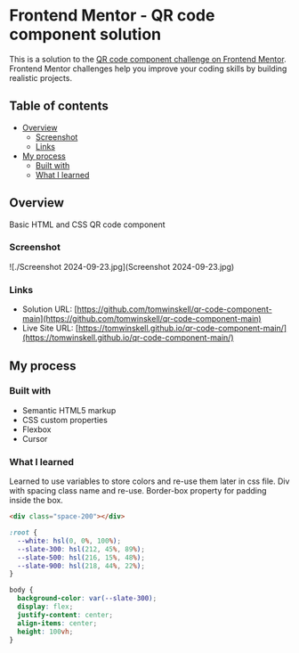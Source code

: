 # Frontend Mentor - QR code component solution

This is a solution to the [QR code component challenge on Frontend Mentor](https://www.frontendmentor.io/challenges/qr-code-component-iux_sIO_H). Frontend Mentor challenges help you improve your coding skills by building realistic projects.

## Table of contents

- [Overview](#overview)
  - [Screenshot](#screenshot)
  - [Links](#links)
- [My process](#my-process)
  - [Built with](#built-with)
  - [What I learned](#what-i-learned)

## Overview

Basic HTML and CSS QR code component

### Screenshot

![./Screenshot 2024-09-23.jpg](Screenshot 2024-09-23.jpg)

### Links

- Solution URL: [https://github.com/tomwinskell/qr-code-component-main](https://github.com/tomwinskell/qr-code-component-main)
- Live Site URL: [https://tomwinskell.github.io/qr-code-component-main/](https://tomwinskell.github.io/qr-code-component-main/)

## My process

### Built with

- Semantic HTML5 markup
- CSS custom properties
- Flexbox
- Cursor

### What I learned

Learned to use variables to store colors and re-use them later in css file. Div with spacing class name and re-use. Border-box property for padding inside the box.

```html
<div class="space-200"></div>
```

```css
:root {
  --white: hsl(0, 0%, 100%);
  --slate-300: hsl(212, 45%, 89%);
  --slate-500: hsl(216, 15%, 48%);
  --slate-900: hsl(218, 44%, 22%);
}

body {
  background-color: var(--slate-300);
  display: flex;
  justify-content: center;
  align-items: center;
  height: 100vh;
}
```
